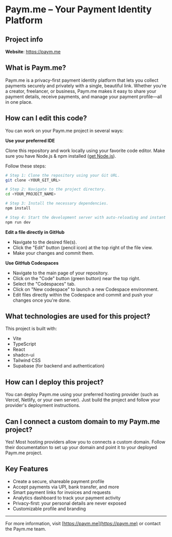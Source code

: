 # Paym.me – Your Payment Identity Platform

## Project info

**Website**: https://paym.me

## What is Paym.me?

Paym.me is a privacy-first payment identity platform that lets you collect payments securely and privately with a single, beautiful link. Whether you’re a creator, freelancer, or business, Paym.me makes it easy to share your payment details, receive payments, and manage your payment profile—all in one place.

## How can I edit this code?

You can work on your Paym.me project in several ways:

**Use your preferred IDE**

Clone this repository and work locally using your favorite code editor. Make sure you have Node.js & npm installed ([get Node.js](https://nodejs.org/)).

Follow these steps:

```sh
# Step 1: Clone the repository using your Git URL.
git clone <YOUR_GIT_URL>

# Step 2: Navigate to the project directory.
cd <YOUR_PROJECT_NAME>

# Step 3: Install the necessary dependencies.
npm install

# Step 4: Start the development server with auto-reloading and instant preview.
npm run dev
```

**Edit a file directly in GitHub**

- Navigate to the desired file(s).
- Click the "Edit" button (pencil icon) at the top right of the file view.
- Make your changes and commit them.

**Use GitHub Codespaces**

- Navigate to the main page of your repository.
- Click on the "Code" button (green button) near the top right.
- Select the "Codespaces" tab.
- Click on "New codespace" to launch a new Codespace environment.
- Edit files directly within the Codespace and commit and push your changes once you're done.

## What technologies are used for this project?

This project is built with:

- Vite
- TypeScript
- React
- shadcn-ui
- Tailwind CSS
- Supabase (for backend and authentication)

## How can I deploy this project?

You can deploy Paym.me using your preferred hosting provider (such as Vercel, Netlify, or your own server). Just build the project and follow your provider's deployment instructions.

## Can I connect a custom domain to my Paym.me project?

Yes! Most hosting providers allow you to connects a custom domain. Follow their documentation to set up your domain and point it to your deployed Paym.me project.

## Key Features

- Create a secure, shareable payment profile
- Accept payments via UPI, bank transfer, and more
- Smart payment links for invoices and requests
- Analytics dashboard to track your payment activity
- Privacy-first: your personal details are never exposed
- Customizable profile and branding

---

For more information, visit [https://paym.me](https://paym.me) or contact the Paym.me team.
